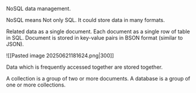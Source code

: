 NoSQL data management. 

NoSQL means Not only SQL. It could store data in many formats.

Related data as a single document. Each document as a single row of table in SQL. Document is stored in key-value pairs in BSON format (similar to JSON). 

![[Pasted image 20250621181624.png|300]]

Data which is frequently accessed together are stored together.

A collection is a group of two or more documents.
A database is a group of one or more collections.
